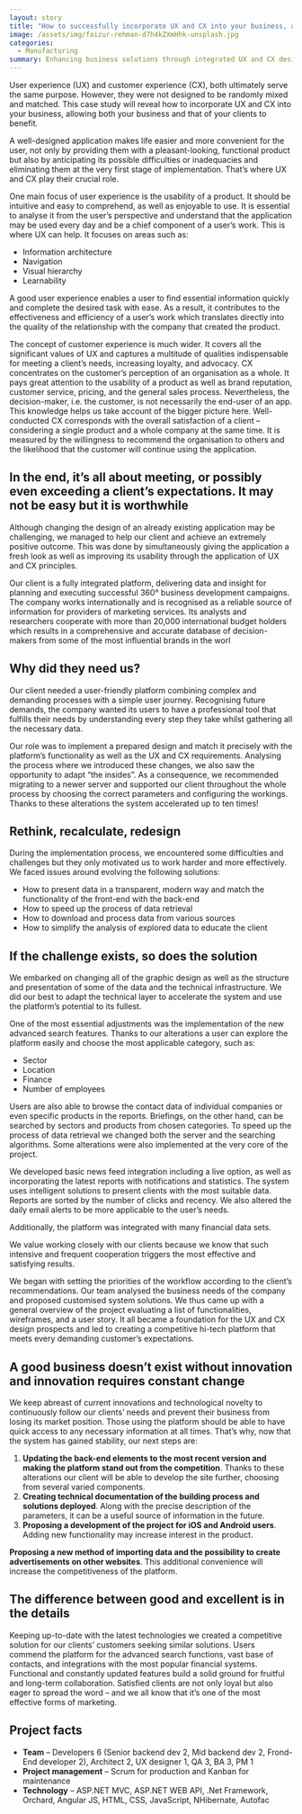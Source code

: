 ```yaml
---
layout: story
title: "How to successfully incorporate UX and CX into your business, allowing both your business and that of your clients to benefit"
image: /assets/img/faizur-rehman-d7h4kZXmHhk-unsplash.jpg
categories:
  - Manufacturing
summary: Enhancing business solutions through integrated UX and CX design strategies.
---
```


User experience (UX) and customer experience (CX), both ultimately serve the same purpose. However, they were not designed to be randomly mixed and matched. This case study will reveal how to incorporate UX and CX into your business, allowing both your business and that of your clients to benefit.

A well-designed application makes life easier and more convenient for the user, not only by providing them with a pleasant-looking, functional product but also by anticipating its possible difficulties or inadequacies and eliminating them at the very first stage of implementation. That’s where UX and CX play their crucial role. 

One main focus of user experience is the usability of a product. It should be intuitive and easy to comprehend, as well as enjoyable to use. It is essential to analyse it from the user’s perspective and understand that the application may be used every day and be a chief component of a user’s work. This is where UX can help. It focuses on areas such as: 

- Information architecture 
- Navigation 
- Visual hierarchy
- Learnability
  
A good user experience enables a user to find essential information quickly and complete the desired task with ease. As a result, it contributes to the effectiveness and efficiency of a user’s work which translates directly into the quality of the relationship with the company that created the product. 

The concept of customer experience is much wider. It covers all the significant values of UX and captures a multitude of qualities indispensable for meeting a client’s needs, increasing loyalty, and advocacy. CX concentrates on the customer’s perception of an organisation as a whole. It pays great attention to the usability of a product as well as brand reputation, customer service, pricing, and the general sales process. Nevertheless, the decision-maker, i.e. the customer, is not necessarily the end-user of an app. This knowledge helps us take account of the bigger picture here. Well-conducted CX corresponds with the overall satisfaction of a client – considering a single product and a whole company at the same time. It is measured by the willingness to recommend the organisation to others and the likelihood that the customer will continue using the application. 


## In the end, it’s all about meeting, or possibly even exceeding a client’s expectations. It may not be easy but it is worthwhile
Although changing the design of an already existing application may be challenging, we managed to help our client and achieve an extremely positive outcome. This was done by simultaneously giving the application a fresh look as well as improving its usability through the application of UX and CX principles.

Our client is a fully integrated platform, delivering data and insight for planning and executing successful 360° business development campaigns. The company works internationally and is recognised as a reliable source of information for providers of marketing services. Its analysts and researchers cooperate with more than 20,000 international budget holders which results in a comprehensive and accurate database of decision-makers from some of the most influential brands in the worl

## Why did they need us?
Our client needed a user-friendly platform combining complex and demanding processes with a simple user journey. Recognising future demands, the company wanted its users to have a professional tool that fulfills their needs by understanding every step they take whilst gathering all the necessary data.

Our role was to implement a prepared design and match it precisely with the platform’s functionality as well as the UX and CX requirements. Analysing the process where we introduced these changes, we also saw the opportunity to adapt “the insides”. As a consequence, we recommended migrating to a newer server and supported our client throughout the whole process by choosing the correct parameters and configuring the workings. Thanks to these alterations the system accelerated up to ten times!

## Rethink, recalculate, redesign
During the implementation process, we encountered some difficulties and challenges but they only motivated us to work harder and more effectively. We faced issues around evolving the following solutions:

- How to present data in a transparent, modern way and match the functionality of the front-end with the back-end
- How to speed up the process of data retrieval
- How to download and process data from various sources 
- How to simplify the analysis of explored data to educate the client 

## If the challenge exists, so does the solution
We embarked on changing all of the graphic design as well as the structure and presentation of some of the data and the technical infrastructure. We did our best to adapt the technical layer to accelerate the system and use the platform’s potential to its fullest.

One of the most essential adjustments was the implementation of the new advanced search features. Thanks to our alterations a user can explore the platform easily and choose the most applicable category, such as: 

- Sector 
- Location 
- Finance 
- Number of employees 

Users are also able to browse the contact data of individual companies or even specific products in the reports. Briefings, on the other hand, can be searched by sectors and products from chosen categories. To speed up the process of data retrieval we changed both the server and the searching algorithms. Some alterations were also implemented at the very core of the project. 

We developed basic news feed integration including a live option, as well as incorporating the latest reports with notifications and statistics. The system uses intelligent solutions to present clients with the most suitable data. Reports are sorted by the number of clicks and recency. We also altered the daily email alerts to be more applicable to the user’s needs.

Additionally, the platform was integrated with many financial data sets.

We value working closely with our clients because we know that such intensive and frequent cooperation triggers the most effective and satisfying results.

We began with setting the priorities of the workflow according to the client’s recommendations. Our team analysed the business needs of the company and proposed customised system solutions. We thus came up with a general overview of the project evaluating a list of functionalities, wireframes, and a user story. It all became a foundation for the UX and CX design prospects and led to creating a competitive hi-tech platform that meets every demanding customer’s expectations.


## A good business doesn’t exist without innovation and innovation requires constant change
We keep abreast of current innovations and technological novelty to continuously follow our clients’ needs and prevent their business from losing its market position. Those using the platform should be able to have quick access to any necessary information at all times. That’s why, now that the system has gained stability, our next steps are:

1. **Updating the back-end elements to the most recent version and making the platform stand out from the competition**. Thanks to these alterations our client will be able to develop the site further, choosing from several varied components.  
2. **Creating technical documentation of the building process and solutions deployed**. Along with the precise description of the parameters, it can be a useful source of information in the future.
3. **Proposing a development of the project for iOS and Android users**. Adding new functionality may increase interest in the product. 

**Proposing a new method of importing data and the possibility to create advertisements on other websites**. This additional convenience will increase the competitiveness of the platform.

## The difference between good and excellent is in the details
Keeping up-to-date with the latest technologies we created a competitive solution for our clients’ customers seeking similar solutions. Users commend the platform for the advanced search functions, vast base of contacts, and integrations with the most popular financial systems. Functional and constantly updated features build a solid ground for fruitful and long-term collaboration. Satisfied clients are not only loyal but also eager to spread the word – and we all know that it’s one of the most effective forms of marketing.

## Project facts
- **Team** – Developers 6 (Senior backend dev 2, Mid backend dev 2, Frond-End developer 2), Architect 2, UX designer 1, QA 3, BA 3, PM 1
- **Project management** –  Scrum for production and Kanban for maintenance
- **Technology** – ASP.NET MVC, ASP.NET WEB API, .Net Framework, Orchard, Angular JS, HTML, CSS, JavaScript, NHibernate, Autofac
